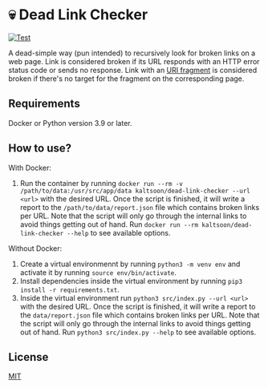 # 💀 Dead Link Checker

[![Test](https://github.com/Kaltsoon/dead-link-checker/actions/workflows/test.yml/badge.svg)](https://github.com/Kaltsoon/dead-link-checker/actions/workflows/test.yml)

A dead-simple way (pun intended) to recursively look for broken links on a web page. Link is considered broken if its URL responds with an HTTP error status code or sends no response. Link with an [URI fragment](https://en.wikipedia.org/wiki/URI_fragment) is considered broken if there's no target for the fragment on the corresponding page.

## Requirements

Docker or Python version 3.9 or later.

## How to use?

With Docker:

1. Run the container by running `docker run --rm -v /path/to/data:/usr/src/app/data kaltsoon/dead-link-checker --url <url>` with the desired URL. Once the script is finished, it will write a report to the `/path/to/data/report.json` file which contains broken links per URL. Note that the script will only go through the internal links to avoid things getting out of hand. Run `docker run --rm kaltsoon/dead-link-checker --help` to see available options.

Without Docker:

1. Create a virtual environmennt by running `python3 -m venv env` and activate it by running `source env/bin/activate`.
2. Install dependencies inside the virtual environment by running `pip3 install -r requirements.txt`.
3. Inside the virtual environment run `python3 src/index.py --url <url>` with the desired URL. Once the script is finished, it will write a report to the `data/report.json` file which contains broken links per URL. Note that the script will only go through the internal links to avoid things getting out of hand. Run `python3 src/index.py --help` to see available options.

## License

[MIT](./LICENSE)

